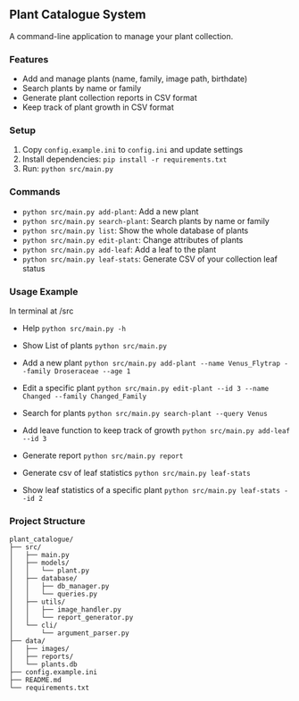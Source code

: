 ## Plant Catalogue System

A command-line application to manage your plant collection.

### Features
- Add and manage plants (name, family, image path, birthdate)
- Search plants by name or family
- Generate plant collection reports in CSV format
- Keep track of plant growth in CSV format

### Setup
1. Copy `config.example.ini` to `config.ini` and update settings
2. Install dependencies: `pip install -r requirements.txt`
3. Run: `python src/main.py`

### Commands
- `python src/main.py add-plant`: Add a new plant
- `python src/main.py search-plant`: Search plants by name or family
- `python src/main.py list`: Show the whole database of plants
- `python src/main.py edit-plant`: Change attributes of plants
- `python src/main.py add-leaf`: Add a leaf to the plant
- `python src/main.py leaf-stats`: Generate CSV of your collection leaf status

### Usage Example

In terminal at /src

- Help
`python src/main.py -h`

- Show List of plants
`python src/main.py`

- Add a new plant
`python src/main.py add-plant --name Venus_Flytrap --family Droseraceae --age 1 `

- Edit a specific plant
`python src/main.py edit-plant --id 3 --name Changed --family Changed_Family`

- Search for plants
`python src/main.py search-plant --query Venus`

- Add leave function to keep track of growth
`python src/main.py add-leaf --id 3`

- Generate report
`python src/main.py report`

- Generate csv of leaf statistics
`python src/main.py leaf-stats`  

- Show leaf statistics of a specific plant
`python src/main.py leaf-stats --id 2`  






### Project Structure
```
plant_catalogue/
├── src/
│   ├── main.py
│   ├── models/
│   │   └── plant.py
│   ├── database/
│   │   ├── db_manager.py
│   │   └── queries.py
│   ├── utils/
│   │   ├── image_handler.py
│   │   └── report_generator.py
│   └── cli/
│       └── argument_parser.py
├── data/
│   ├── images/
│   ├── reports/
│   └── plants.db
├── config.example.ini
├── README.md
└── requirements.txt
```
